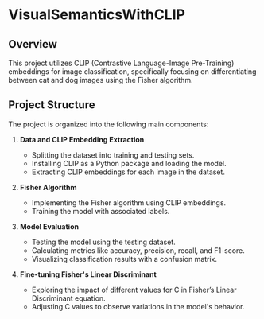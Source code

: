 # VisualSemanticsWithCLIP

## Overview
This project utilizes CLIP (Contrastive Language-Image Pre-Training) embeddings for image classification, specifically focusing on differentiating between cat and dog images using the Fisher algorithm.

## Project Structure
The project is organized into the following main components:

1. **Data and CLIP Embedding Extraction**
    - Splitting the dataset into training and testing sets.
    - Installing CLIP as a Python package and loading the model.
    - Extracting CLIP embeddings for each image in the dataset.

2. **Fisher Algorithm**
    - Implementing the Fisher algorithm using CLIP embeddings.
    - Training the model with associated labels.

3. **Model Evaluation**
    - Testing the model using the testing dataset.
    - Calculating metrics like accuracy, precision, recall, and F1-score.
    - Visualizing classification results with a confusion matrix.

4. **Fine-tuning Fisher's Linear Discriminant**
    - Exploring the impact of different values for C in Fisher’s Linear Discriminant equation.
    - Adjusting C values to observe variations in the model's behavior.
